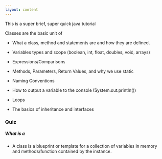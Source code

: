```yaml
---
layout: content
---
```


This is a super brief, super quick java tutorial

Classes are the basic unit of 

* What a class, method and statements are and how they are defined.
    
* Variables types and scope (boolean, int, float, doubles, void, arrays)
* Expressions/Comparisons 
* Methods, Parameters, Return Values, and why we use static
* Naming Conventions
* How to output a variable to the console (System.out.println())
* Loops
* The basics of inheritance and interfaces

### Quiz

##### What is a 
* A class is a blueprint or template for a collection of variables in memory and methods/function contained by the instance.